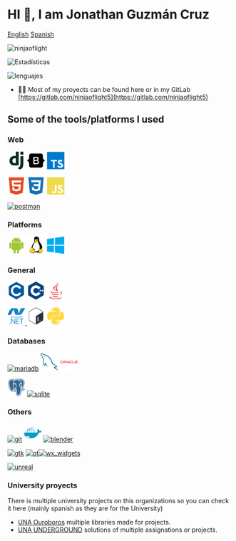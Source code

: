 # HI 👋, I am Jonathan Guzmán Cruz

[English](README.md) [Spanish](README_ES.md)

![ninjaoflight](https://komarev.com/ghpvc/?username=ninjaoflight&label=Profile%20views&color=0e75b6&style=flat)

![Estadísticas](https://github-readme-stats.vercel.app/api?username=ninjaoflight&show_icons=true&locale=en)

![lenguajes](https://github-readme-stats.vercel.app/api/top-langs?username=ninjaoflight&show_icons=true&locale=en&layout=compact)

* 👨‍💻 Most of my proyects can be found here or in my GitLab [https://gitlab.com/ninjaoflight5](https://gitlab.com/ninjaoflight5)

## Some of the tools/platforms I used

### Web

[<img src="https://raw.githubusercontent.com/devicons/devicon/master/icons/django/django-plain.svg" alt="django" width="40" height="40"/>](https://www.djangoproject.com/)
[<img src="https://raw.githubusercontent.com/devicons/devicon/master/icons/bootstrap/bootstrap-plain.svg" alt="bootstrap" width="40" height="40"/>](https://getbootstrap.com)
[<img src="https://raw.githubusercontent.com/devicons/devicon/master/icons/typescript/typescript-plain.svg" alt="typescript" width="40" height="40"/>](https://www.typescriptlang.org)

[<img src="https://raw.githubusercontent.com/devicons/devicon/master/icons/html5/html5-plain.svg" alt="html5" width="40" height="40"/>](https://www.w3.org/html)
[<img src="https://raw.githubusercontent.com/devicons/devicon/master/icons/css3/css3-plain.svg" alt="css3" width="40" height="40"/>](https://www.w3schools.com/css/)
[<img src="https://raw.githubusercontent.com/devicons/devicon/master/icons/javascript/javascript-plain.svg" alt="javascript" width="40" height="40"/>](https://developer.mozilla.org/en-US/docs/Web/JavaScript)

[<img src="https://www.vectorlogo.zone/logos/getpostman/getpostman-icon.svg" alt="postman" width="40" height="40"/>](https://postman.com)

### Platforms

[<img src="https://raw.githubusercontent.com/devicons/devicon/master/icons/android/android-plain.svg" alt="android" width="40" height="40"/>](https://developer.android.com)
[<img src="https://raw.githubusercontent.com/devicons/devicon/master/icons/linux/linux-original.svg" alt="linux" width="40" height="40"/>](https://www.linux.org)
[<img src="https://raw.githubusercontent.com/devicons/devicon/master/icons/windows8/windows8-original.svg" alt="linux" width="40" height="40"/>](https://www.microsoft.com/en-US/windows)

### General

[<img src="https://raw.githubusercontent.com/devicons/devicon/master/icons/c/c-plain.svg" alt="c" width="40" height="40"/>](https://www.cprogramming.com/)
[<img src="https://raw.githubusercontent.com/devicons/devicon/master/icons/cplusplus/cplusplus-plain.svg" alt="cplusplus" width="40" height="40"/>](https://www.w3schools.com/cpp/)
[<img src="https://raw.githubusercontent.com/devicons/devicon/master/icons/java/java-plain.svg" alt="java" width="40" height="40"/>](https://www.java.com)

[<img src="https://raw.githubusercontent.com/devicons/devicon/master/icons/dot-net/dot-net-plain-wordmark.svg" alt="dotnet" width="40" height="40"/> ](https://dotnet.microsoft.com)
[<img src="https://raw.githubusercontent.com/devicons/devicon/master/icons/bash/bash-original.svg" alt="bash" width="40" height="40"/>](https://www.gnu.org/software/bash/)
[<img src="https://raw.githubusercontent.com/devicons/devicon/master/icons/python/python-plain.svg" alt="python" width="40" height="40"/>](https://www.python.org)

### Databases

[<img src="https://www.vectorlogo.zone/logos/mariadb/mariadb-icon.svg" alt="mariadb" width="40" height="40"/>](https://mariadb.org)
[<img src="https://raw.githubusercontent.com/devicons/devicon/master/icons/mysql/mysql-plain.svg" alt="mysql" width="40" height="40"/>](https://www.mysql.com)
[<img src="https://raw.githubusercontent.com/devicons/devicon/master/icons/oracle/oracle-original.svg" alt="oracle" width="40" height="40"/>](https://www.oracle.com)

[<img src="https://raw.githubusercontent.com/devicons/devicon/master/icons/postgresql/postgresql-plain.svg" alt="postgresql" width="40" height="40"/>](https://www.postgresql.org)
[<img src="https://www.vectorlogo.zone/logos/sqlite/sqlite-icon.svg" alt="sqlite" width="40" height="40"/>](https://www.sqlite.org)

### Others

[<img src="https://www.vectorlogo.zone/logos/git-scm/git-scm-icon.svg" alt="git" width="40" height="40"/>](https://git-scm.com)
[<img src="https://raw.githubusercontent.com/devicons/devicon/master/icons/docker/docker-plain.svg" alt="docker" width="40" height="40"/>](https://www.docker.com)
[<img src="https://download.blender.org/branding/community/blender_community_badge_white.svg" alt="blender" width="40" height="40">](https://www.blender.org/)

[<img src="https://upload.wikimedia.org/wikipedia/commons/7/71/GTK_logo.svg" alt="gtk" width="40" height="40"/>](https://www.gtk.org)
[<img src="https://upload.wikimedia.org/wikipedia/commons/0/0b/Qt_logo_2016.svg" alt="qt" width="40" height="40"/>](https://www.qt.io)[<img src="https://upload.wikimedia.org/wikipedia/commons/b/bb/WxWidgets.svg" alt="wx_widgets" width="40" height="40"/>](https://www.wxwidgets.org)

[<img src="https://raw.githubusercontent.com/kenangundogan/fontisto/036b7eca71aab1bef8e6a0518f7329f13ed62f6b/icons/svg/brand/unreal-engine.svg" alt="unreal" width="40" height="40"/>](https://unrealengine.com)

### University proyects

There is multiple university projects on this organizations so you can check it here (mainly spanish as they are for the University)

 - [UNA Ouroboros](https://github.com/UNA-OUROBOROS) multiple libraries made for projects.
 - [UNA UNDERGROUND](https://github.com/orgs/UNA-UNDERGROUND) solutions of multiple assignations or projects.
